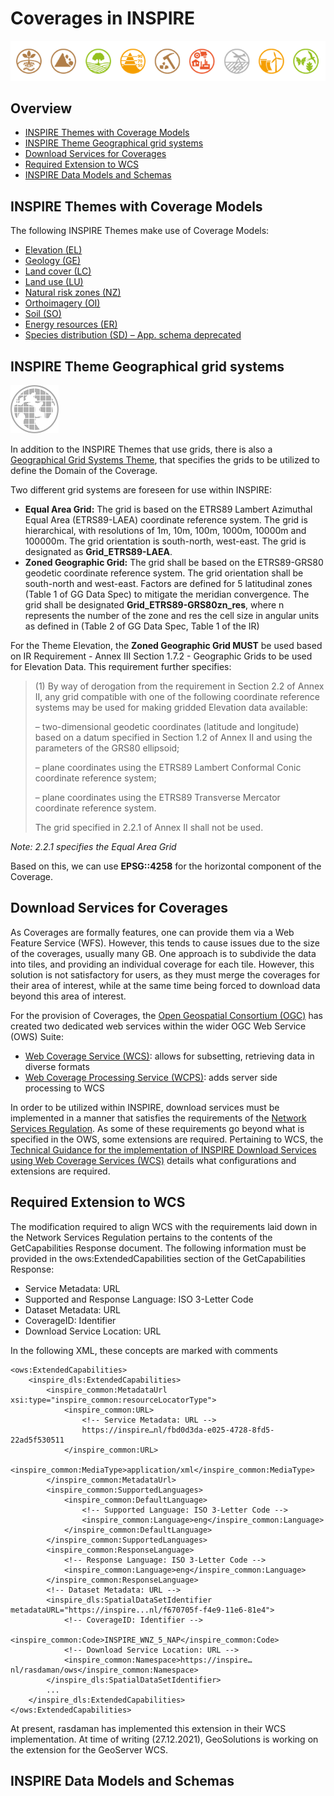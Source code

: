 # Coverages in INSPIRE

![Themes](./pix/Themes.png)

## Overview
- [INSPIRE Themes with Coverage Models](./INSPIRE.md#inspire-themes-with-coverage-models)
- [INSPIRE Theme Geographical grid systems](./INSPIRE.md#inspire-theme-geographical-grid-systems)
- [Download Services for Coverages](./INSPIRE.md#download-services-for-coverages)
- [Required Extension to WCS](./INSPIRE.md#required-extension-to-wcs)
- [INSPIRE Data Models and Schemas](./INSPIRE.md#inspire-data-models-and-schemas)



## INSPIRE Themes with Coverage Models
The following INSPIRE Themes make use of Coverage Models:
- [Elevation (EL)](https://inspire.ec.europa.eu/Themes/118/2892) 
- [Geology (GE)](https://inspire.ec.europa.eu/Themes/128/2892) 
- [Land cover (LC)](https://inspire.ec.europa.eu/Themes/123/2892)
- [Land use (LU)](https://inspire.ec.europa.eu/Themes/129/2892)
- [Natural risk zones (NZ)](https://inspire.ec.europa.eu/Themes/140/2892)
- [Orthoimagery (OI)](https://inspire.ec.europa.eu/Themes/124/2892)
- [Soil (SO)](https://inspire.ec.europa.eu/Themes/127/2892)
- [Energy resources (ER)](https://inspire.ec.europa.eu/Themes/134/2892)
- [Species distribution (SD) – App. schema deprecated](https://inspire.ec.europa.eu/Themes/133/2892)

## INSPIRE Theme Geographical grid systems
![gg](./pix/ggS.png)

In addition to the INSPIRE Themes that use grids, there is also a [Geographical Grid Systems Theme](https://inspire.ec.europa.eu/Themes/131/2892), that specifies the grids to be utilized to define the Domain of the Coverage.

Two different grid systems are foreseen for use within INSPIRE:

- **Equal Area Grid:** The grid is based on the ETRS89 Lambert Azimuthal Equal Area (ETRS89-LAEA) coordinate reference system. The grid is hierarchical, with resolutions of 1m, 10m, 100m, 1000m, 10000m and 100000m. The grid orientation is south-north, west-east. The grid is designated as **Grid_ETRS89-LAEA**.
- **Zoned Geographic Grid:** The grid shall be based on the ETRS89-GRS80 geodetic coordinate reference system. The grid orientation shall be south-north and west-east. Factors are defined for 5 latitudinal zones (Table 1 of GG Data Spec) to mitigate the meridian convergence. The grid shall be designated **Grid_ETRS89-GRS80zn_res**, where n represents the number of the zone and res the cell size in angular units as defined in (Table 2 of GG Data Spec, Table 1 of the IR) 

For the Theme Elevation, the **Zoned Geographic Grid MUST** be used based on IR Requirement - Annex III Section 1.7.2 - Geographic Grids to be used for Elevation Data. This requirement further specifies:

> (1) By way of derogation from the requirement in Section 2.2 of Annex II, any grid compatible with one of the following coordinate reference systems may be used for making gridded Elevation data available:
> 
> – two-dimensional geodetic coordinates (latitude and longitude) based on a datum specified in Section 1.2 of Annex II and using the parameters of the GRS80 ellipsoid;
> 
> – plane coordinates using the ETRS89 Lambert Conformal Conic coordinate reference system;
> 
> – plane coordinates using the ETRS89 Transverse Mercator coordinate reference system.
> 
> The grid specified in 2.2.1 of Annex II shall not be used. 

_Note: 2.2.1 specifies the Equal Area Grid_

Based on this, we can use **EPSG::4258** for the horizontal component of the Coverage.

## Download Services for Coverages

As Coverages are formally features, one can provide them via a Web Feature Service (WFS). However, this tends to cause issues due to the size of the coverages, usually many GB. One approach is to subdivide the data into tiles, and providing an individual coverage for each tile. However, this solution is not satisfactory for users, as they must merge the coverages for their area of interest, while at the same time being forced to download data beyond this area of interest.

For the provision of Coverages, the [Open Geospatial Consortium (OGC)](https://www.ogc.org/) has created two dedicated web services within the wider OGC Web Service (OWS) Suite:
- [Web Coverage Service (WCS)](https://www.ogc.org/standards/wcs): allows for subsetting, retrieving data in diverse formats
- [Web Coverage Processing Service (WCPS)](https://www.ogc.org/standards/wcps): adds server side processing to WCS

In order to be utilized within INSPIRE, download services must be implemented in a manner that satisfies the requirements of the [Network Services Regulation](https://inspire.ec.europa.eu/Legislation/Network-Services/41). As some of these requirements go beyond what is specified in the OWS, some extensions are required. Pertaining to WCS, the [Technical Guidance for the implementation of INSPIRE Download Services using Web Coverage Services (WCS)](https://inspire.ec.europa.eu/id/document/tg/download-wcs) details what configurations and extensions are required.

## Required Extension to WCS
The modification required to align WCS with the requirements laid down in the Network Services Regulation pertains to the contents of the GetCapabilities Response document. The following information must be provided in the ows:ExtendedCapabilities section of the GetCapabilities Response:
- Service Metadata: URL
- Supported and Response Language: ISO 3-Letter Code
- Dataset Metadata: URL
- CoverageID: Identifier
- Download Service Location: URL

In the following XML, these concepts are marked with comments

```
<ows:ExtendedCapabilities>
    <inspire_dls:ExtendedCapabilities>
        <inspire_common:MetadataUrl xsi:type="inspire_common:resourceLocatorType">
            <inspire_common:URL>
                <!-- Service Metadata: URL -->
                https://inspire…nl/fbd0d3da-e025-4728-8fd5-22ad5f530511
            </inspire_common:URL>
            <inspire_common:MediaType>application/xml</inspire_common:MediaType>
        </inspire_common:MetadataUrl>
        <inspire_common:SupportedLanguages>
            <inspire_common:DefaultLanguage>
                <!-- Supported Language: ISO 3-Letter Code -->
                <inspire_common:Language>eng</inspire_common:Language>
            </inspire_common:DefaultLanguage>
        </inspire_common:SupportedLanguages>
        <inspire_common:ResponseLanguage>
            <!-- Response Language: ISO 3-Letter Code -->
            <inspire_common:Language>eng</inspire_common:Language>
        </inspire_common:ResponseLanguage>
        <!-- Dataset Metadata: URL -->
        <inspire_dls:SpatialDataSetIdentifier metadataURL="https://inspire...nl/f670705f-f4e9-11e6-81e4"> 
            <!-- CoverageID: Identifier -->
            <inspire_common:Code>INSPIRE_WNZ_5_NAP</inspire_common:Code>
            <!-- Download Service Location: URL -->
            <inspire_common:Namespace>https://inspire…nl/rasdaman/ows</inspire_common:Namespace>
        </inspire_dls:SpatialDataSetIdentifier>
        ...
    </inspire_dls:ExtendedCapabilities>
</ows:ExtendedCapabilities>
```
At present, rasdaman has implemented this extension in their WCS implementation. At time of writing (27.12.2021), GeoSolutions is working on the extension for the GeoServer WCS. 

## INSPIRE Data Models and Schemas
